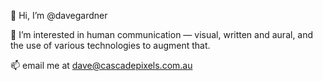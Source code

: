 👋 Hi, I’m @davegardner

👀 I’m interested in human communication &mdash; visual, written and aural, and the use of various technologies to augment that.

📫 email me at dave@cascadepixels.com.au

<!---
davegardner/davegardner is a ✨ special ✨ repository because its `README.md` (this file) appears on your GitHub profile.
You can click the Preview link to take a look at your changes.
--->
